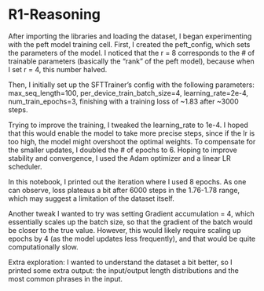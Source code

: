 # R1-Reasoning
After importing the libraries and loading the dataset, I began experimenting with the peft model training cell. First, I created the peft_config, which sets the parameters of the model. I noticed that the r = 8 corresponds to the # of trainable parameters (basically the “rank” of the peft model), because when I set r = 4, this number halved.

Then, I initially set up the SFTTrainer’s config with the following parameters: max_seq_length=100, per_device_train_batch_size=4, learning_rate=2e-4, num_train_epochs=3, finishing with a training loss of ~1.83 after ~3000 steps.

Trying to improve the training, I tweaked the learning_rate to 1e-4. I hoped that this would enable the model to take more precise steps, since if the lr is too high, the model might overshoot the optimal weights. To compensate for the smaller updates, I doubled the # of epochs to 6. Hoping to improve stability and convergence, I used the Adam optimizer and a linear LR scheduler.

In this notebook, I printed out the iteration where I used 8 epochs. As one can observe, loss plateaus a bit after 6000 steps in the 1.76-1.78 range, which may suggest a limitation of the dataset itself.

Another tweak I wanted to try was setting Gradient accumulation = 4, which essentially scales up the batch size, so that the gradient of the batch would be closer to the true value. However, this would likely require scaling up epochs by 4 (as the model updates less frequently), and that would be quite computationally slow.  

Extra exploration: I wanted to understand the dataset a bit better, so I printed some extra output: the input/output length distributions and the most common phrases in the input.
